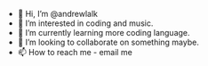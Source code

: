 - 👋 Hi, I’m @andrewlalk
- 👀 I’m interested in coding and music.
- 🌱 I’m currently learning more coding language.
- 💞️ I’m looking to collaborate on something maybe.
- 📫 How to reach me - email me

<!---
andrewlalk/andrewlalk is a ✨ special ✨ repository because its `README.md` (this file) appears on your GitHub profile.
You can click the Preview link to take a look at your changes.
--->
